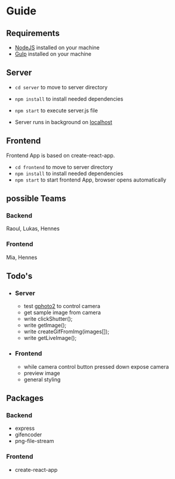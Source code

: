 # Guide

## Requirements
- [NodeJS](http://nodejs.org) installed on your machine
- [Gulp](http://gulpjs.com) installed on your machine

## Server
- `cd server` to move to server directory
- `npm install` to install needed dependencies
- `npm start` to execute server.js file

- Server runs in background on [localhost](127.0.0.1:8080)

## Frontend
Frontend App is based on create-react-app.

- `cd frontend` to move to server directory
- `npm install` to install needed dependencies
- `npm start` to start frontend App, browser opens automatically

## possible Teams
### Backend
Raoul, Lukas, Hennes

### Frontend
Mia, Hennes

## Todo's
- ### Server
    - test [gphoto2](https://www.npmjs.com/package/gphoto2) to control camera
    - get sample image from camera
    - write clickShutter();
    - write getImage();
    - write createGifFromImg(images[]);
    - write getLiveImage();

- ### Frontend
    - while camera control button pressed down expose camera
    - preview image
    - general styling

## Packages
### Backend
- express
- gifencoder
- png-file-stream

### Frontend
- create-react-app
